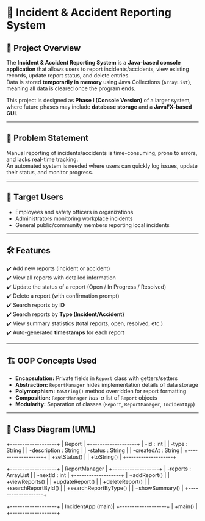 # 🚨 Incident & Accident Reporting System

## 📌 Project Overview
The **Incident & Accident Reporting System** is a **Java-based console application** that allows users to report incidents/accidents, view existing records, update report status, and delete entries.  
Data is stored **temporarily in memory** using Java Collections (`ArrayList`), meaning all data is cleared once the program ends.  

This project is designed as **Phase I (Console Version)** of a larger system, where future phases may include **database storage** and a **JavaFX-based GUI**.

---

## 🎯 Problem Statement
Manual reporting of incidents/accidents is time-consuming, prone to errors, and lacks real-time tracking.  
An automated system is needed where users can quickly log issues, update their status, and monitor progress.

---

## 👥 Target Users
- Employees and safety officers in organizations  
- Administrators monitoring workplace incidents  
- General public/community members reporting local incidents  

---

## 🛠️ Features
✔️ Add new reports (incident or accident)  
✔️ View all reports with detailed information  
✔️ Update the status of a report (Open / In Progress / Resolved)  
✔️ Delete a report (with confirmation prompt)  
✔️ Search reports by **ID**  
✔️ Search reports by **Type (Incident/Accident)**  
✔️ View summary statistics (total reports, open, resolved, etc.)  
✔️ Auto-generated **timestamps** for each report  

---

## 🏗️ OOP Concepts Used
- **Encapsulation:** Private fields in `Report` class with getters/setters  
- **Abstraction:** `ReportManager` hides implementation details of data storage  
- **Polymorphism:** `toString()` method overridden for report formatting  
- **Composition:** `ReportManager` *has-a* list of `Report` objects  
- **Modularity:** Separation of classes (`Report`, `ReportManager`, `IncidentApp`)  

---

## 📐 Class Diagram (UML)

+-------------------+
|    Report         |
+-------------------+
| -id : int         |
| -type : String    |
| -description : String |
| -status : String  |
| -createdAt : String |
+-------------------+
| +setStatus()      |
| +toString()       |
+-------------------+

+-------------------+
| ReportManager     |
+-------------------+
| -reports : ArrayList<Report> |
| -nextId : int     |
+-------------------+
| +addReport()      |
| +viewReports()    |
| +updateReport()   |
| +deleteReport()   |
| +searchReportById() |
| +searchReportByType() |
| +showSummary()    |
+-------------------+

+-------------------+
| IncidentApp (main)|
+-------------------+
| +main()           |
+-------------------+

